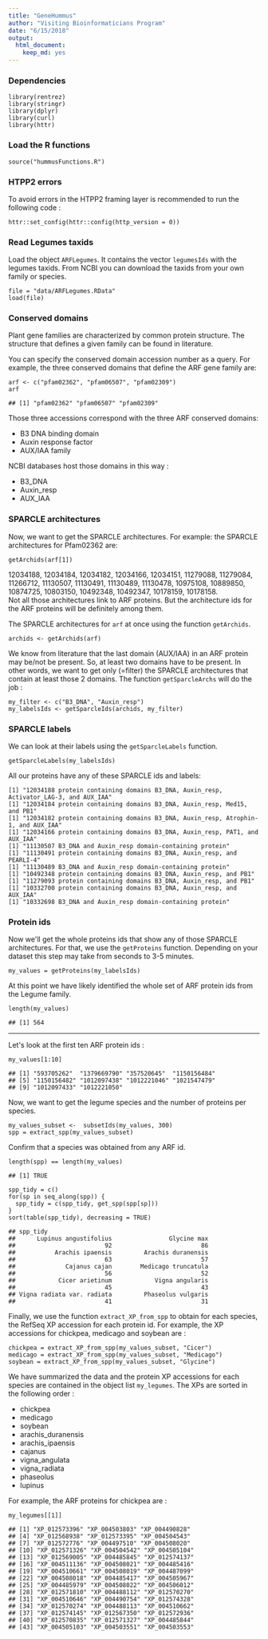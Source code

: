 ```yaml
---
title: "GeneHummus"
author: "Visiting Bioinformaticians Program"
date: "6/15/2018"
output: 
  html_document: 
    keep_md: yes
---
```


### Dependencies

```{r}
library(rentrez)
library(stringr)
library(dplyr)
library(curl)
library(httr)
```

### Load the R functions

```{r}
source("hummusFunctions.R")
```


### HTPP2 errors 
To avoid errors in the HTPP2 framing layer is recommended to run the following code :   

```{r}
httr::set_config(httr::config(http_version = 0))
```


### Read Legumes taxids
Load the object `ARFLegumes`. It contains the vector `legumesIds` with the legumes taxids. From NCBI you can download the taxids from your own family or species. 

```{r}
file = "data/ARFLegumes.RData"
load(file)
```


### Conserved domains

Plant gene families are characterized by common protein structure. 
The structure that defines a given family can be found in literature.   

You can specify the conserved domain accession number as a query. For example, the three conserved domains that define the ARF gene family are: 

```{r}
arf <- c("pfam02362", "pfam06507", "pfam02309")
arf
```

```
## [1] "pfam02362" "pfam06507" "pfam02309"
```

Those three accessions correspond with the three ARF conserved domains:  
  
  * B3 DNA binding domain
  * Auxin response factor
  * AUX/IAA family
  
NCBI databases host those domains in this way : 
  * B3_DNA
  * Auxin_resp
  * AUX_IAA


### SPARCLE architectures

Now, we want to get the SPARCLE architectures. For example: the SPARCLE architectures for Pfam02362 are:  
```{r}
getArchids(arf[1])
```
12034188, 12034184, 12034182, 12034166, 12034151, 11279088, 11279084, 11266712, 11130507, 11130491, 11130489, 11130478, 10975108, 10889850, 10874725, 10803150, 10492348, 10492347, 10178159, 10178158.  
Not all those architectures link to ARF proteins. But the architecture ids for the ARF proteins will be definitely among them. 

The SPARCLE architectures for `arf` at once using the function `getArchids`. 
```{r}
archids <- getArchids(arf)
```
We know from literature that the last domain (AUX/IAA) in an ARF protein may be/not be present. So, at least two domains have to be present. In other words, we want to get only (=filter) the SPARCLE architectures that contain at least those 2 domains. 
The function `getSparcleArchs` will do the job : 

```{r}
my_filter <- c("B3_DNA", "Auxin_resp")
my_labelsIds <- getSparcleIds(archids, my_filter)
```

### SPARCLE labels
We can look at their labels using the `getSparcleLabels` function. 
```{r}
getSparcleLabels(my_labelsIds)
```
All our proteins have any of these SPARCLE ids and labels:  
```
[1] "12034188 protein containing domains B3_DNA, Auxin_resp, Activator_LAG-3, and AUX_IAA"
[1] "12034184 protein containing domains B3_DNA, Auxin_resp, Med15, and PB1"
[1] "12034182 protein containing domains B3_DNA, Auxin_resp, Atrophin-1, and AUX_IAA"
[1] "12034166 protein containing domains B3_DNA, Auxin_resp, PAT1, and AUX_IAA"
[1] "11130507 B3_DNA and Auxin_resp domain-containing protein"
[1] "11130491 protein containing domains B3_DNA, Auxin_resp, and PEARLI-4"
[1] "11130489 B3_DNA and Auxin_resp domain-containing protein"
[1] "10492348 protein containing domains B3_DNA, Auxin_resp, and PB1"
[1] "11279093 protein containing domains B3_DNA, Auxin_resp, and PB1"
[1] "10332700 protein containing domains B3_DNA, Auxin_resp, and AUX_IAA"
[1] "10332698 B3_DNA and Auxin_resp domain-containing protein"
```


### Protein ids 
Now we'll get the whole proteins ids that show any of those SPARCLE architectures. 
For that, we use the `getProteins` function. Depending on your dataset this step may take from seconds to 3-5 minutes.     

```{r}
my_values = getProteins(my_labelsIds)
```

At this point we have likely identified the whole set of ARF protein ids from the Legume family.  

```{r}
length(my_values)
```

```
## [1] 564
```
  
---
  
    
Let's look at the first ten ARF protein ids : 
```{r}
my_values[1:10]
```

```{r}
## [1] "593705262"  "1379669790" "357520645"  "1150156484"
## [5] "1150156482" "1012097438" "1012221046" "1021547479"
## [9] "1012097433" "1012221050"
```


Now, we want to get the legume species and the number of proteins per species. 

```{r}
my_values_subset <-  subsetIds(my_values, 300)
spp = extract_spp(my_values_subset)
```

Confirm that a species was obtained from any ARF id.  
```{r}
length(spp) == length(my_values)
```

```
## [1] TRUE
```


```{r}
spp_tidy = c()
for(sp in seq_along(spp)) {
  spp_tidy = c(spp_tidy, get_spp(spp[sp]))
}
sort(table(spp_tidy), decreasing = TRUE)
```

```
## spp_tidy
##      Lupinus angustifolius                Glycine max 
##                         92                         86 
##           Arachis ipaensis         Arachis duranensis 
##                         63                         57 
##              Cajanus cajan        Medicago truncatula 
##                         56                         52 
##            Cicer arietinum            Vigna angularis 
##                         45                         43 
## Vigna radiata var. radiata         Phaseolus vulgaris 
##                         41                         31
```

Finally, we use the function `extract_XP_from_spp` to obtain for each species, the RefSeq XP accession for each protein id. For example, the XP accessions for chickpea, medicago and soybean are : 

```{r}
chickpea = extract_XP_from_spp(my_values_subset, "Cicer")
medicago = extract_XP_from_spp(my_values_subset, "Medicago")
soybean = extract_XP_from_spp(my_values_subset, "Glycine")
```

We have summarized the data and the protein XP accessions for each species are contained in the object list `my_legumes`. The XPs are sorted in the following order :   
  * chickpea
  * medicago
  * soybean
  * arachis_duranensis
  * arachis_ipaensis
  * cajanus
  * vigna_angulata
  * vigna_radiata
  * phaseolus
  * lupinus
  
For example, the ARF proteins for chickpea are : 
```{r}
my_legumes[[1]]
```
```
## [1] "XP_012573396" "XP_004503803" "XP_004490828"
## [4] "XP_012568938" "XP_012573395" "XP_004504543"
## [7] "XP_012572776" "XP_004497510" "XP_004508020"
## [10] "XP_012571326" "XP_004504542" "XP_004505104"
## [13] "XP_012569005" "XP_004485845" "XP_012574137"
## [16] "XP_004511136" "XP_004508021" "XP_004485416"
## [19] "XP_004510661" "XP_004508019" "XP_004487099"
## [22] "XP_004508018" "XP_004485417" "XP_004505967"
## [25] "XP_004485979" "XP_004508022" "XP_004506012"
## [28] "XP_012571810" "XP_004488112" "XP_012570270"
## [31] "XP_004510646" "XP_004490754" "XP_012574328"
## [34] "XP_012570274" "XP_004488113" "XP_004510662"
## [37] "XP_012574145" "XP_012567350" "XP_012572936"
## [40] "XP_012570835" "XP_012571327" "XP_004485844"
## [43] "XP_004505103" "XP_004503551" "XP_004503553"
```

